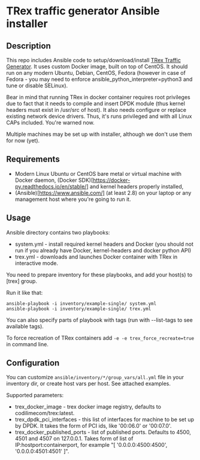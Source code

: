# TRex traffic generator Ansible installer

## Description

This repo includes Ansible code to setup/download/install [TRex Traffic Generator](https://trex-tgn.cisco.com). It uses custom Docker image, built on top of CentOS. It should run on any modern Ubuntu, Debian, CentOS, Fedora (however in case of Fedora - you may need to enforce ansible_python_interpreter=python3 and tune or disable SELinux). 

Bear in mind that running TRex in docker container requires root privileges due to fact that it needs to compile and insert DPDK module (thus kernel headers must exist in /usr/src of host). It also needs configure or replace existing network device drivers. Thus, it's runs privileged and with all Linux CAPs included. You're warned now. 

Multiple machines may be set up with installer, although we don't use them for now (yet). 

## Requirements

* Modern Linux Ubuntu or CentOS bare metal or virtual machine with Docker daemon, (Docker SDK)[https://docker-py.readthedocs.io/en/stable/] and kernel headers properly installed, 
* (Ansible)[https://www.ansible.com/] (at least 2.8) on your laptop or any management host where you're going to run it. 

## Usage

Ansible directory contains two playbooks: 

* system.yml - install required kernel headers and Docker (you should not run if you already have Docker, kernel-headers and docker python API)
* trex.yml - downloads and launches Docker container with TRex in interactive mode. 

You need to prepare inventory for these playbooks, and add your host(s) to [trex] group. 

Run it like that:

    ansible-playbook -i inventory/example-single/ system.yml
    ansible-playbook -i inventory/example-single/ trex.yml

You can also specify parts of playbook with tags (run with --list-tags to see available tags). 

To force recreation of TRex containers add `-e -e trex_force_recreate=true` in command line. 

## Configuration

You can customize `ansible/inventory/*/group_vars/all.yml` file in your inventory dir, or create host vars per host. See attached examples. 

Supported parameters:

* trex_docker_image - trex docker image registry, defaults to codilimecom/trex:latest. 
* trex_dpdk_pci_interfaces - this list of interfaces for machine to be set up by DPDK. It takes the form of PCI ids, like '00:06.0' or '00:07.0'. 
* trex_docker_published_ports - list of published ports. Defaults to 4500, 4501 and 4507 on 127.0.0.1. Takes form of list of IP:hostport:containerport, for example "[ '0.0.0.0:4500:4500', '0.0.0.0:4501:4501' ]". 
